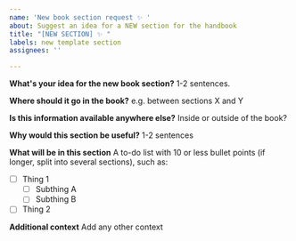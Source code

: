 ```yaml
---
name: 'New book section request ✨ '
about: Suggest an idea for a NEW section for the handbook
title: "[NEW SECTION] ✨ "
labels: new template section
assignees: ''

---
```


**What's your idea for the new book section?**
1-2 sentences.

**Where should it go in the book?**
e.g. between sections X and Y

**Is this information available anywhere else?**
Inside or outside of the book?

**Why would this section be useful?**
1-2 sentences

**What will be in this section**
A to-do list with 10 or less bullet points (if longer, split into several sections), such as:
- [ ] Thing 1
  - [ ] Subthing A
  - [ ] Subthing B
- [ ] Thing 2

**Additional context**
Add any other context
